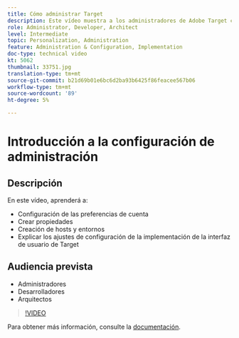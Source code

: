 ```yaml
---
title: Cómo administrar Target
description: Este vídeo muestra a los administradores de Adobe Target cómo configurar las preferencias de cuenta, crear propiedades y crear hosts y entornos. Obtenga información sobre cómo explicar los ajustes de configuración de implementación de la interfaz de usuario de Target.
role: Administrator, Developer, Architect
level: Intermediate
topic: Personalization, Administration
feature: Administration & Configuration, Implementation
doc-type: technical video
kt: 5062
thumbnail: 33751.jpg
translation-type: tm+mt
source-git-commit: b21d69b01e6bc6d2ba93b6425f86feacee567b06
workflow-type: tm+mt
source-wordcount: '89'
ht-degree: 5%

---
```



# Introducción a la configuración de administración

## Descripción

En este vídeo, aprenderá a:

* Configuración de las preferencias de cuenta
* Crear propiedades
* Creación de hosts y entornos
* Explicar los ajustes de configuración de la implementación de la interfaz de usuario de Target

## Audiencia prevista

* Administradores
* Desarrolladores
* Arquitectos

>[!VIDEO](https://video.tv.adobe.com/v/33751/?quality=12)

Para obtener más información, consulte la [documentación](https://docs.adobe.com/content/help/en/target/using/administer/administrating-target.html).
